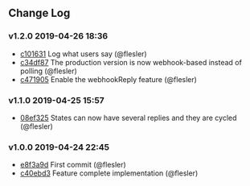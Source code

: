 ## Change Log

### v1.2.0 2019-04-26 18:36
- [c101631](https://github.com/flesler/rubber-duck-bot/commit/c101631f605cf2a7535fa31e5bc1d01fe7c509e7) Log what users say (@flesler)
- [c34df87](https://github.com/flesler/rubber-duck-bot/commit/c34df8790e82aea9707ae631f7854ce6078dde88) The production version is now webhook-based instead of polling (@flesler)
- [c471905](https://github.com/flesler/rubber-duck-bot/commit/c47190532185feda847a3616ca9df0c149440eae) Enable the webhookReply feature (@flesler)

### v1.1.0 2019-04-25 15:57
- [08ef325](https://github.com/flesler/rubber-duck-bot/commit/08ef3252ba530f29215adf28d509291c9155178a) States can now have several replies and they are cycled (@flesler)

### v1.0.0 2019-04-24 22:45
- [e8f3a9d](https://github.com/flesler/rubber-duck-bot/commit/e8f3a9d8c9653d7f506064ffd9babbba14a6f552) First commit (@flesler)
- [c40ebd3](https://github.com/flesler/rubber-duck-bot/commit/c40ebd33ae1c2b73b786b9118cb4a080d9812264) Feature complete implementation (@flesler)